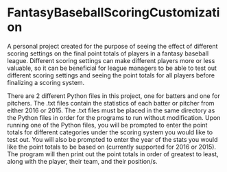 # FantasyBaseballScoringCustomization
A personal project created for the purpose of seeing the effect of different scoring settings on the final point totals of players in a fantasy baseball league. Different scoring settings can make different players more or less valuable, so it can be beneficial for league managers to be able to test out different scoring settings and seeing the point totals for all players before finalizing a scoring system.

There are 2 different Python files in this project, one for batters and one for pitchers. The .txt files contain the statistics of each batter or pitcher from either 2016 or 2015. The .txt files must be placed in the same directory as the Python files in order for the programs to run without modification. Upon running one of the Python files, you will be prompted to enter the point totals for different categories under the scoring system you would like to test out. You will also be prompted to enter the year of the stats you would like the point totals to be based on (currently supported for 2016 or 2015). The program will then print out the point totals in order of greatest to least, along with the player, their team, and their position/s.
